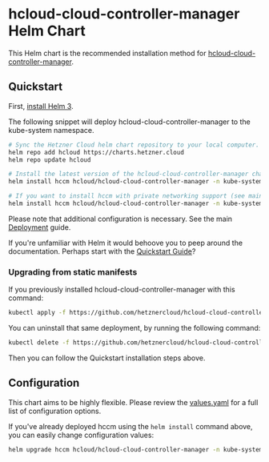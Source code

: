 # hcloud-cloud-controller-manager Helm Chart

This Helm chart is the recommended installation method for [hcloud-cloud-controller-manager](https://github.com/hetznercloud/hcloud-cloud-controller-manager).

## Quickstart

First, [install Helm 3](https://helm.sh/docs/intro/install/).

The following snippet will deploy hcloud-cloud-controller-manager to the kube-system namespace.

```sh
# Sync the Hetzner Cloud helm chart repository to your local computer.
helm repo add hcloud https://charts.hetzner.cloud
helm repo update hcloud

# Install the latest version of the hcloud-cloud-controller-manager chart.
helm install hccm hcloud/hcloud-cloud-controller-manager -n kube-system

# If you want to install hccm with private networking support (see main Deployment guide for more info).
helm install hccm hcloud/hcloud-cloud-controller-manager -n kube-system --set networking.enabled=true
```

Please note that additional configuration is necessary. See the main [Deployment](https://github.com/hetznercloud/hcloud-cloud-controller-manager#deployment) guide.

If you're unfamiliar with Helm it would behoove you to peep around the documentation. Perhaps start with the [Quickstart Guide](https://helm.sh/docs/intro/quickstart/)?

### Upgrading from static manifests

If you previously installed hcloud-cloud-controller-manager with this command:

```sh
kubectl apply -f https://github.com/hetznercloud/hcloud-cloud-controller-manager/releases/latest/download/ccm.yaml
```

You can uninstall that same deployment, by running the following command:

```sh
kubectl delete -f https://github.com/hetznercloud/hcloud-cloud-controller-manager/releases/latest/download/ccm.yaml
```

Then you can follow the Quickstart installation steps above.

## Configuration

This chart aims to be highly flexible. Please review the [values.yaml](./values.yaml) for a full list of configuration options.

If you've already deployed hccm using the `helm install` command above, you can easily change configuration values:

```sh
helm upgrade hccm hcloud/hcloud-cloud-controller-manager -n kube-system --set monitoring.podMonitor.enabled=true
```

